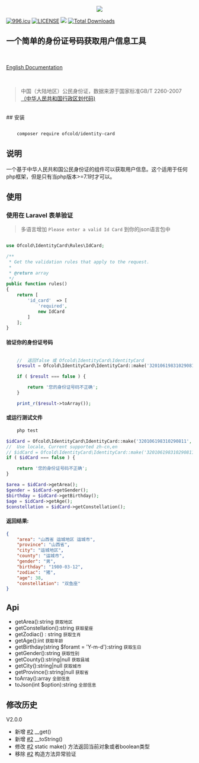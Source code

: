 <p align="center">
    <img src="https://github.com/ofcold/identity-card/raw/2.0/id-card.svg?sanitize=true">
</p>

[![996.icu](https://img.shields.io/badge/link-996.icu-red.svg)](https://996.icu)
[![LICENSE](https://img.shields.io/badge/license-Anti%20996-blue.svg)](https://github.com/996icu/996.ICU/blob/master/LICENSE)
![](https://img.shields.io/github/stars/ofcold/identity-card.svg)
[![Total Downloads](https://poser.pugx.org/ofcold/identity-card/downloads?format=flat-square)](https://packagist.org/packages/ofcold/identity-card)


一个简单的身份证号码获取用户信息工具
------------------------
<br>
<p>
    <a href="https://github.com/ofcold/identity-card/blob/2.0/README.md">English Documentation</a>
</p>
<br>

>  中国（大陆地区）公民身份证，数据来源于国家标准GB/T 2260-2007 <a href="http://www.stats.gov.cn" target="_blank">（中华人民共和国行政区划代码)</a>

<br>
## 安装

```bash

    composer require ofcold/identity-card
```


## 说明
一个基于中华人民共和国公民身份证的组件可以获取用户信息。这个适用于任何php框架，但是只有当php版本>=7.1时才可以。

## 使用

### 使用在 Laravel 表单验证

> 多语言增加 `Please enter a valid Id Card` 到你的json语言包中

```php

use Ofcold\IdentityCard\Rules\IdCard;

/**
 * Get the validation rules that apply to the request.
 *
 * @return array
 */
public function rules()
{
    return [
        'id_card'  => [
            'required',
            new IdCard
        ]
    ];
}
```

#### 验证你的身份证号码
```php

    //  返回false 或 Ofcold\IdentityCard\IdentityCard
    $result = Ofcold\IdentityCard\IdentityCard::make('32010619831029081');

    if ( $result === false ) {

        return '您的身份证号码不正确';
    }

    print_r($result->toArray());

```

#### 或运行测试文件
```bash
    php test
```


```php
$idCard = Ofcold\IdentityCard\IdentityCard::make('320106198310290811', 'en');
//  Use locale, Current supported zh-cn,en
// $idCard = Ofcold\IdentityCard\IdentityCard::make('320106198310290811', 'zh-cn');
if ( $idCard === false ) {

    return '您的身份证号码不正确';
}

$area = $idCard->getArea();
$gender = $idCard->getGender();
$birthday = $idCard->getBirthday();
$age = $idCard->getAge();
$constellation = $idCard->getConstellation();

```


#### 返回结果:
```json
{
    "area": "山西省 运城地区 运城市",
    "province": "山西省",
    "city": "运城地区",
    "county": "运城市",
    "gender": "男",
    "birthday": "1980-03-12",
    "zodiac": "猪",
    "age": 38,
    "constellation": "双鱼座"
}

```


## Api
- getArea():string `获取地区`
- getConstellation():string `获取星座`
- getZodiac() : string `获取生肖`
- getAge():int `获取年龄`
- getBirthday(string $foramt = 'Y-m-d'):string `获取生日`
- getGender():string `获取性别`
- getCounty():string|null `获取县城`
- getCity():string|null `获取城市`
- getProvince():string|null `获取省`
- toArray():array `全部信息`
- toJson(int $option):string `全部信息`

## 修改历史
V2.0.0
* 新增 [#2](https://github.com/ofcold/identity-card/pull/2) __get()
* 新增 [#2](https://github.com/ofcold/identity-card/pull/2) __toString()
* 修改 [#2](https://github.com/ofcold/identity-card/pull/2) static make() 方法返回当前对象或者boolean类型
* 移除 [#2](https://github.com/ofcold/identity-card/pull/2) 构造方法异常验证

